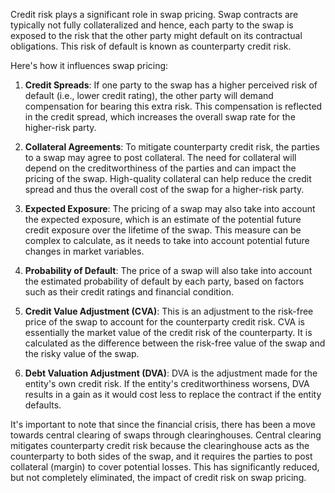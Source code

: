 Credit risk plays a significant role in swap pricing. Swap contracts are typically not fully collateralized and hence, each party to the swap is exposed to the risk that the other party might default on its contractual obligations. This risk of default is known as counterparty credit risk.

Here's how it influences swap pricing:

1. **Credit Spreads**: If one party to the swap has a higher perceived risk of default (i.e., lower credit rating), the other party will demand compensation for bearing this extra risk. This compensation is reflected in the credit spread, which increases the overall swap rate for the higher-risk party.

2. **Collateral Agreements**: To mitigate counterparty credit risk, the parties to a swap may agree to post collateral. The need for collateral will depend on the creditworthiness of the parties and can impact the pricing of the swap. High-quality collateral can help reduce the credit spread and thus the overall cost of the swap for a higher-risk party.

3. **Expected Exposure**: The pricing of a swap may also take into account the expected exposure, which is an estimate of the potential future credit exposure over the lifetime of the swap. This measure can be complex to calculate, as it needs to take into account potential future changes in market variables.

4. **Probability of Default**: The price of a swap will also take into account the estimated probability of default by each party, based on factors such as their credit ratings and financial condition.

5. **Credit Value Adjustment (CVA)**: This is an adjustment to the risk-free price of the swap to account for the counterparty credit risk. CVA is essentially the market value of the credit risk of the counterparty. It is calculated as the difference between the risk-free value of the swap and the risky value of the swap.

6. **Debt Valuation Adjustment (DVA)**: DVA is the adjustment made for the entity's own credit risk. If the entity's creditworthiness worsens, DVA results in a gain as it would cost less to replace the contract if the entity defaults.

It's important to note that since the financial crisis, there has been a move towards central clearing of swaps through clearinghouses. Central clearing mitigates counterparty credit risk because the clearinghouse acts as the counterparty to both sides of the swap, and it requires the parties to post collateral (margin) to cover potential losses. This has significantly reduced, but not completely eliminated, the impact of credit risk on swap pricing.